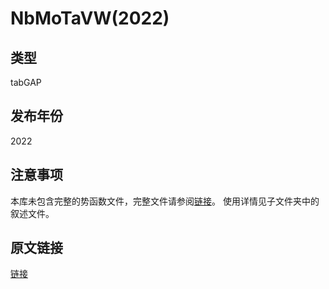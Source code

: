 # NbMoTaVW(2022)
## 类型
tabGAP
## 发布年份
2022
## 注意事项
本库未包含完整的势函数文件，完整文件请参阅[链接](https://etsin.fairdata.fi/dataset/2498ae37-7325-4e51-aed2-473b12ebae69)。
使用详情见子文件夹中的叙述文件。
## 原文链接
[链接](https://doi.org/10.1103/PhysRevMaterials.6.083801)